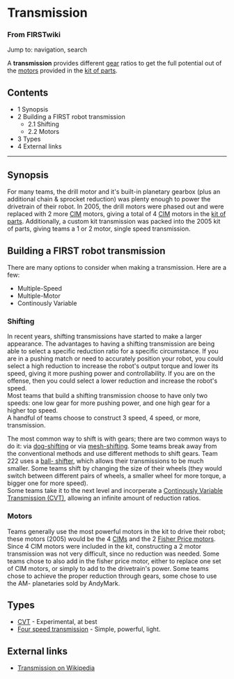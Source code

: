 
# Transmission

### From FIRSTwiki

Jump to: navigation, search

A **transmission** provides different [gear](/index.php/Gear "Gear" ) ratios
to get the full potential out of the [motors](/index.php/Motor "Motor" )
provided in the [kit of parts](/index.php/Kit_of_parts "Kit of parts" ).

## Contents

  * 1 Synopsis
  * 2 Building a FIRST robot transmission
    * 2.1 Shifting
    * 2.2 Motors
  * 3 Types
  * 4 External links  
---  
  

##  Synopsis

For many teams, the drill motor and it's built-in planetary gearbox (plus an
additional chain &amp; sprocket reduction) was plenty enough to power the
drivetrain of their robot. In 2005, the drill motors were phased out and were
replaced with 2 more [CIM](/index.php/CIM "CIM" ) motors, giving a total of 4
[CIM](/index.php/CIM "CIM" ) motors in the [kit of
parts](/index.php/Kit_of_parts "Kit of parts" ). Additionally, a custom kit
transmission was packed into the 2005 kit of parts, giving teams a 1 or 2
motor, single speed transmission.


## Building a FIRST robot transmission

There are many options to consider when making a transmission. Here are a few:  

  * Multiple-Speed 
  * Multiple-Motor 
  * Continously Variable 


### Shifting

In recent years, shifting transmissions have started to make a larger
appearance. The advantages to having a shifting transmission are being able to
select a specific reduction ratio for a specific circumstance. If you are in a
pushing match or need to accurately position your robot, you could select a
high reduction to increase the robot's output torque and lower its speed,
giving it more pushing power and controllability. If you are on the offense,
then you could select a lower reduction and increase the robot's speed.  
Most teams that build a shifting transmission choose to have only two speeds:
one low gear for more pushing power, and one high gear for a higher top speed.  
A handful of teams choose to construct 3 speed, 4 speed, or more,
transmission.  
  

The most common way to shift is with gears; there are two common ways to do
it: via [dog-shifting](/index.php?title=Dog-shifting&action=edit "Dog-
shifting" ) or via [mesh-shifting](/index.php?title=Mesh-shifting&action=edit
"Mesh-shifting" ). Some teams break away from the conventional methods and use
different methods to shift gears. Team 222 uses a [ball-
shifter](/index.php?title=Ball-shifter&action=edit "Ball-shifter" ), which
allows their transmissions to be much smaller. Some teams shift by changing
the size of their wheels (they would switch between different pairs of wheels,
a smaller wheel for more torque, a bigger one for more speed).  
Some teams take it to the next level and incorperate a [Continously Variable
Transmission (CVT)](/index.php/CVT "CVT" ), allowing an infinite amount of
reduction ratios.


### Motors

Teams generally use the most powerful motors in the kit to drive their robot;
these motors (2005) would be the 4 [CIMs](/index.php/CIM "CIM" ) and the 2
[Fisher Price motors](/index.php/Fisher_Price_motor "Fisher Price motor" ).
Since 4 CIM motors were included in the kit, constructing a 2 motor
transmission was not very difficult, since no reduction was needed. Some teams
chose to also add in the fisher price motor, either to replace one set of CIM
motors, or simply to add to the drivetrain's power. Some teams chose to
achieve the proper reduction through gears, some chose to use the AM-
planetaries sold by AndyMark.


##  Types

  * [CVT](/index.php/CVT "CVT" ) \- Experimental, at best 
  * [Four speed transmission](/index.php/Four_speed_transmission "Four speed transmission" ) \- Simple, powerful, light. 


##  External links

  * [Transmission on Wikipedia](http://en.wikipedia.org/wiki/Transmission_%28mechanics%29 "http://en.wikipedia.org/wiki/Transmission_%28mechanics%29" )

